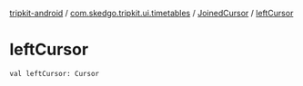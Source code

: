 [tripkit-android](../../index.md) / [com.skedgo.tripkit.ui.timetables](../index.md) / [JoinedCursor](index.md) / [leftCursor](./left-cursor.md)

# leftCursor

`val leftCursor: Cursor`
